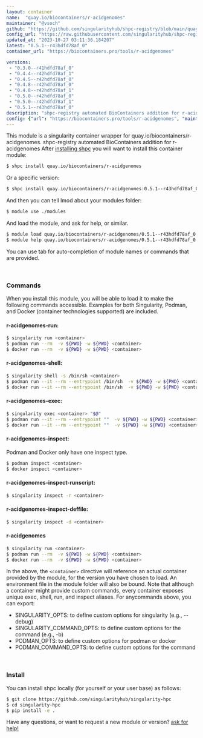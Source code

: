 ```yaml
---
layout: container
name:  "quay.io/biocontainers/r-acidgenomes"
maintainer: "@vsoch"
github: "https://github.com/singularityhub/shpc-registry/blob/main/quay.io/biocontainers/r-acidgenomes/container.yaml"
config_url: "https://raw.githubusercontent.com/singularityhub/shpc-registry/main/quay.io/biocontainers/r-acidgenomes/container.yaml"
updated_at: "2023-10-27 03:11:36.184207"
latest: "0.5.1--r43hdfd78af_0"
container_url: "https://biocontainers.pro/tools/r-acidgenomes"

versions:
 - "0.3.0--r41hdfd78af_0"
 - "0.4.4--r42hdfd78af_1"
 - "0.4.5--r42hdfd78af_0"
 - "0.4.8--r42hdfd78af_0"
 - "0.4.8--r42hdfd78af_1"
 - "0.5.0--r42hdfd78af_0"
 - "0.5.0--r42hdfd78af_1"
 - "0.5.1--r43hdfd78af_0"
description: "shpc-registry automated BioContainers addition for r-acidgenomes"
config: {"url": "https://biocontainers.pro/tools/r-acidgenomes", "maintainer": "@vsoch", "description": "shpc-registry automated BioContainers addition for r-acidgenomes", "latest": {"0.5.1--r43hdfd78af_0": "sha256:951a3d837ba439e925f1136dbdb0a11bb54ba7993cf7982346eb47269af907cf"}, "tags": {"0.3.0--r41hdfd78af_0": "sha256:44d5d46dc2e579e3443a74aacca29eb700f3168cb05513863d84f7307eaea512", "0.4.4--r42hdfd78af_1": "sha256:e84f7017a7be9372600a058cb8b85b3ac4817b104b962827aff805ecf0a50012", "0.4.5--r42hdfd78af_0": "sha256:017b7ee4b11748dfa04810aaf5f387d419178917dc08a31e0deeefd6ff77da6e", "0.4.8--r42hdfd78af_0": "sha256:9fd12fd8ffbe7f4e6b343f44c8073dc53fa0115a6116e34ca80adeed91337827", "0.4.8--r42hdfd78af_1": "sha256:9756c9227d10fa8b24e3b6ba00c5dea0cb6744481844eb634df94d806d89bb89", "0.5.0--r42hdfd78af_0": "sha256:1ec2853cb704ca65684845abeea4fa24af00b42dd1126504329aa5ada6b57cc3", "0.5.0--r42hdfd78af_1": "sha256:f527a611336a66d5badc80241825ffa7c5f4794320a1b4603373a6ff21300fb5", "0.5.1--r43hdfd78af_0": "sha256:951a3d837ba439e925f1136dbdb0a11bb54ba7993cf7982346eb47269af907cf"}, "docker": "quay.io/biocontainers/r-acidgenomes"}
---
```


This module is a singularity container wrapper for quay.io/biocontainers/r-acidgenomes.
shpc-registry automated BioContainers addition for r-acidgenomes
After [installing shpc](#install) you will want to install this container module:


```bash
$ shpc install quay.io/biocontainers/r-acidgenomes
```

Or a specific version:

```bash
$ shpc install quay.io/biocontainers/r-acidgenomes:0.5.1--r43hdfd78af_0
```

And then you can tell lmod about your modules folder:

```bash
$ module use ./modules
```

And load the module, and ask for help, or similar.

```bash
$ module load quay.io/biocontainers/r-acidgenomes/0.5.1--r43hdfd78af_0
$ module help quay.io/biocontainers/r-acidgenomes/0.5.1--r43hdfd78af_0
```

You can use tab for auto-completion of module names or commands that are provided.

<br>

### Commands

When you install this module, you will be able to load it to make the following commands accessible.
Examples for both Singularity, Podman, and Docker (container technologies supported) are included.

#### r-acidgenomes-run:

```bash
$ singularity run <container>
$ podman run --rm  -v ${PWD} -w ${PWD} <container>
$ docker run --rm  -v ${PWD} -w ${PWD} <container>
```

#### r-acidgenomes-shell:

```bash
$ singularity shell -s /bin/sh <container>
$ podman run --it --rm --entrypoint /bin/sh  -v ${PWD} -w ${PWD} <container>
$ docker run --it --rm --entrypoint /bin/sh  -v ${PWD} -w ${PWD} <container>
```

#### r-acidgenomes-exec:

```bash
$ singularity exec <container> "$@"
$ podman run --it --rm --entrypoint ""  -v ${PWD} -w ${PWD} <container> "$@"
$ docker run --it --rm --entrypoint ""  -v ${PWD} -w ${PWD} <container> "$@"
```

#### r-acidgenomes-inspect:

Podman and Docker only have one inspect type.

```bash
$ podman inspect <container>
$ docker inspect <container>
```

#### r-acidgenomes-inspect-runscript:

```bash
$ singularity inspect -r <container>
```

#### r-acidgenomes-inspect-deffile:

```bash
$ singularity inspect -d <container>
```



#### r-acidgenomes

```bash
$ singularity run <container>
$ podman run --rm  -v ${PWD} -w ${PWD} <container>
$ docker run --rm  -v ${PWD} -w ${PWD} <container>
```


In the above, the `<container>` directive will reference an actual container provided
by the module, for the version you have chosen to load. An environment file in the
module folder will also be bound. Note that although a container
might provide custom commands, every container exposes unique exec, shell, run, and
inspect aliases. For anycommands above, you can export:

 - SINGULARITY_OPTS: to define custom options for singularity (e.g., --debug)
 - SINGULARITY_COMMAND_OPTS: to define custom options for the command (e.g., -b)
 - PODMAN_OPTS: to define custom options for podman or docker
 - PODMAN_COMMAND_OPTS: to define custom options for the command

<br>

### Install

You can install shpc locally (for yourself or your user base) as follows:

```bash
$ git clone https://github.com/singularityhub/singularity-hpc
$ cd singularity-hpc
$ pip install -e .
```

Have any questions, or want to request a new module or version? [ask for help!](https://github.com/singularityhub/singularity-hpc/issues)